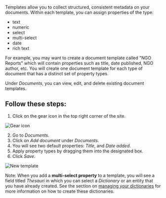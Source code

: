 Templates allow you to collect structured, consistent metadata on your documents. Within each template, you can assign properties of the type:
* text 
* numeric
* select
* multi-select
* date
* rich text

For example, you may want to create a document template called "NGO Reports" which will contain properties such as title, date published, NGO author, etc. You will create one document template for each type of document that has a distinct set of property types.

Under _Documents_, you can view, edit, and delete existing document templates. 

## Follow these steps:

1. Click on the gear icon in the top right corner of the site.

![Gear icon](http://www.uwazi.io/wp-content/uploads/2017/04/gear-icon.png)

2. Go to _Documents_.
3. Click on _Add document_ under _Documents_.
4. You will see two default properties: _Title_, and _Date added_. 
5. Apply property types by dragging them into the designated box. 
6. Click _Save_.

![New template](http://www.uwazi.io/wp-content/uploads/2017/04/doc-template.png)

Note: When you add a **multi-select property** to a template, you will see a field titled _Thesauri_ in which you can select a _Dictionary_ or an entity that you have already created. See the section on [managing your dictionaries](https://github.com/huridocs/uwazi/wiki/Build-the-information-architecture#manage-your-dictionaries) for more information on how to create these dictionaries. 